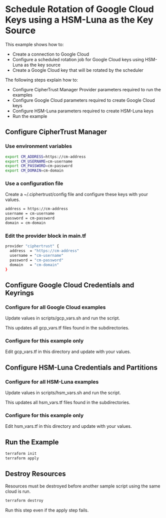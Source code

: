 # Schedule Rotation of Google Cloud Keys using a HSM-Luna as the Key Source

This example shows how to:
- Create a connection to Google Cloud
- Configure a scheduled rotation job for Google Cloud keys using HSM-Luna as the key source
- Create a Google Cloud key that will be rotated by the scheduler

The following steps explain how to:
- Configure CipherTrust Manager Provider parameters required to run the examples
- Configure Google Cloud parameters required to create Google Cloud keys
- Configure HSM-Luna parameters required to create HSM-Luna keys
- Run the example

## Configure CipherTrust Manager

### Use environment variables

```bash
export CM_ADDRESS=https://cm-address
export CM_USERNAME=cm-username
export CM_PASSWORD=cm-password
export CM_DOMAIN=cm-domain
```
### Use a configuration file

Create a ~/.ciphertrust/config file and configure these keys with your values.

```bash
address = https://cm-address
username = cm-username
password = cm-password
domain = cm-domain
```

### Edit the provider block in main.tf

```bash
provider "ciphertrust" {
  address  = "https://cm-address"
  username = "cm-username"
  password = "cm-password"
  domain   = "cm-domain"
}
```

## Configure Google Cloud Credentials and Keyrings

### Configure for all Google Cloud examples

Update values in scripts/gcp_vars.sh and run the script.

This updates all gcp_vars.tf files found in the subdirectories.

### Configure for this example only

Edit gcp_vars.tf in this directory and update with your values.

## Configure HSM-Luna Credentials and Partitions

### Configure for all HSM-Luna examples

Update values in scripts/hsm_vars.sh and run the script.

This updates all hsm_vars.tf files found in the subdirectories.

### Configure for this example only

Edit hsm_vars.tf in this directory and update with your values.

## Run the Example

```bash
terraform init
terraform apply
```

## Destroy Resources

Resources must be destroyed before another sample script using the same cloud is run.

```bash
terraform destroy
```
Run this step even if the apply step fails.
